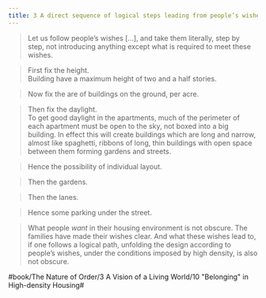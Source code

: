 ```yaml
---
title: 3 A direct sequence of logical steps leading from people’s wishes to a useful geometric form
---
```


> Let us follow people’s wishes […], and take them literally, step by step, not introducing anything except what is required to meet these wishes.  

> First fix the height.  
> Building have a maximum height of two and a half stories.  

> Now fix the are of buildings on the ground, per acre.  

> Then fix the daylight.  
> To get good daylight in the apartments, much of the perimeter of each apartment must be open to the sky, not boxed into a big building. In effect this will create buildings which are long and narrow, almost like spaghetti, ribbons of long, thin buildings with open space between them forming gardens and streets.  

> Hence the possibility of individual layout.  

> Then the gardens.  

> Then the lanes.  

> Hence some parking under the street.  

> What people *want* in their housing environment is not obscure. The families have made their wishes clear. And what these wishes lead to, if one follows a logical path, unfolding the design according to people’s wishes, under the conditions imposed by high density, is also not obscure.  

#book/The Nature of Order/3 A Vision of a Living World/10 "Belonging" in High-density Housing#